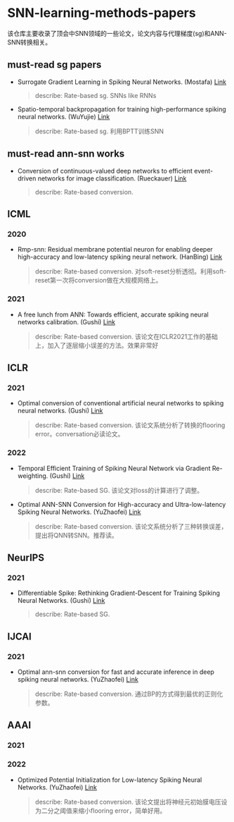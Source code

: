 # SNN-learning-methods-papers
该仓库主要收录了顶会中SNN领域的一些论文，论文内容与代理梯度(sg)和ANN-SNN转换相关。

## must-read sg papers
- Surrogate Gradient Learning in Spiking Neural Networks. (Mostafa) [Link](https://arxiv.org/pdf/1901.09948.pdf)
    > describe: Rate-based sg. SNNs like RNNs

- Spatio-temporal backpropagation for training high-performance spiking neural networks. (WuYujie) [Link](https://www.frontiersin.org/articles/10.3389/fnins.2018.00331/full)
    > describe: Rate-based sg. 利用BPTT训练SNN

## must-read ann-snn works
- Conversion of continuous-valued deep networks to efficient event-driven networks for image classification. (Rueckauer) [Link](https://www.frontiersin.org/articles/10.3389/fnins.2017.00682/full)
    > describe: Rate-based conversion. 

## ICML
### 2020
- Rmp-snn: Residual membrane potential neuron for enabling deeper high-accuracy and low-latency spiking neural network. (HanBing) [Link](https://openaccess.thecvf.com/content_CVPR_2020/papers/Han_RMP-SNN_Residual_Membrane_Potential_Neuron_for_Enabling_Deeper_High-Accuracy_and_CVPR_2020_paper.pdf)
    > describe: Rate-based conversion. 对soft-reset分析透彻。利用soft-reset第一次将conversion做在大规模网络上。


### 2021
- A free lunch from ANN: Towards efficient, accurate spiking neural networks calibration. (Gushi) [Link](http://proceedings.mlr.press/v139/li21d/li21d.pdf)
    > describe: Rate-based conversion. 该论文在ICLR2021工作的基础上，加入了逐层缩小误差的方法。效果非常好

## ICLR
### 2021
- Optimal conversion of conventional artificial neural networks to spiking neural networks. (Gushi) [Link](https://arxiv.org/pdf/2103.00476.pdf)
    > describe: Rate-based conversion. 该论文系统分析了转换的flooring error。conversation必读论文。

### 2022
- Temporal Efficient Training of Spiking Neural Network via Gradient Re-weighting. (Gushi) [Link](https://arxiv.org/pdf/2202.11946.pdf)
    > describe: Rate-based SG. 该论文对loss的计算进行了调整。

- Optimal ANN-SNN Conversion for High-accuracy and Ultra-low-latency Spiking Neural Networks. (YuZhaofei) [Link](https://openreview.net/pdf?id=7B3IJMM1k_M)
    > describe: Rate-based conversion. 该论文系统分析了三种转换误差，提出将QNN转SNN。推荐读。


## NeurIPS
### 2021
- Differentiable Spike: Rethinking Gradient-Descent for Training Spiking Neural Networks. (Gushi) [Link](https://proceedings.neurips.cc/paper/2021/file/c4ca4238a0b923820dcc509a6f75849b-Paper.pdf)
    > describe: Rate-based SG. 


## IJCAI
### 2021
- Optimal ann-snn conversion for fast and accurate inference in deep spiking neural networks. (YuZhaofei) [Link](https://arxiv.org/pdf/2105.11654.pdf)
    > describe: Rate-based conversion. 通过BP的方式得到最优的正则化参数。


## AAAI
### 2021

### 2022
- Optimized Potential Initialization for Low-latency Spiking Neural Networks. (YuZhaofei) [Link](https://www.aaai.org/AAAI22Papers/AAAI-3681.BuT.pdf)
    > describe: Rate-based conversion. 该论文提出将神经元初始膜电压设为二分之阈值来缩小flooring error，简单好用。
